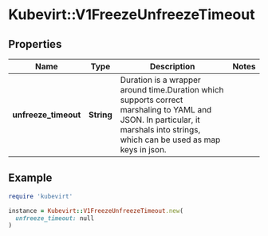 # Kubevirt::V1FreezeUnfreezeTimeout

## Properties

| Name | Type | Description | Notes |
| ---- | ---- | ----------- | ----- |
| **unfreeze_timeout** | **String** | Duration is a wrapper around time.Duration which supports correct marshaling to YAML and JSON. In particular, it marshals into strings, which can be used as map keys in json. |  |

## Example

```ruby
require 'kubevirt'

instance = Kubevirt::V1FreezeUnfreezeTimeout.new(
  unfreeze_timeout: null
)
```

